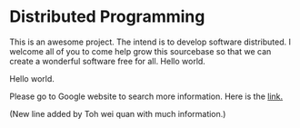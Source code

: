 Distributed Programming
=======================

This is an awesome project. The intend is to develop software distributed.
I welcome all of you to come help grow this sourcebase so that we can create a wonderful software free for all.
Hello world.


Hello world.

Please go to Google website to search more information. Here is the [link.](http://google.com)


(New line added by Toh wei quan with much information.)